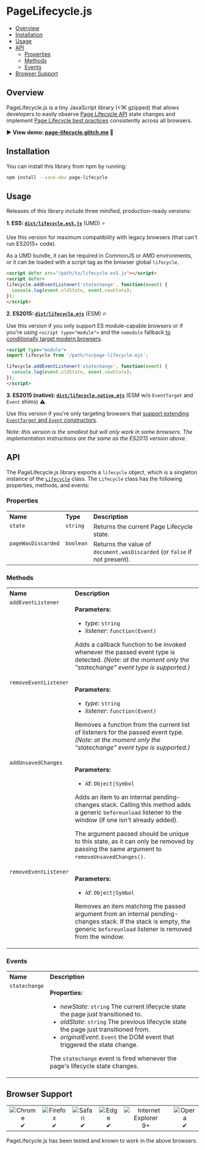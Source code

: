 # PageLifecycle.js

- [Overview](#overview)
- [Installation](#installation)
- [Usage](#usage)
- [API](#api)
  - [Properties](#properties)
  - [Methods](#methods)
  - [Events](#events)
- [Browser Support](#browser-support)


## Overview

PageLifecycle.js is a tiny JavaScript library (<1K gzipped) that allows developers to easily observe [Page Lifecycle API](https://developers.google.com/web/updates/2018/07/page-lifecycle-api) state changes and implement [Page Lifecycle best practices](https://developers.google.com/web/updates/2018/07/page-lifecycle-api#developer-recommendations-for-each-state) consistently across all browsers.

**▶️ View demo: [page-lifecycle.glitch.me](https://page-lifecycle.glitch.me/) 👀**

## Installation

You can install this library from npm by running:

```sh
npm install --save-dev page-lifecycle
```

## Usage

Releases of this library include three minified, production-ready versions:

**1. ES5: [`dist/lifecycle.es5.js`](/dist/lifecycle.es5.js)** (UMD) ⭐

Use this version for maximum compatibility with legacy browsers (that can't run ES2015+ code).

As a UMD bundle, it can be required in CommonJS or AMD environments, or it can be loaded with a script tag as the browser global `lifecycle`.

```html
<script defer src="/path/to/lifecycle.es5.js"></script>
<script defer>
lifecycle.addEventListener('statechange', function(event) {
  console.log(event.oldState, event.newState);
});
</script>
```

**2. ES2015: [`dist/lifecycle.mjs`](/dist/lifecycle.mjs)** (ESM) 🔥

Use this version if you only support ES module-capable browsers or if you're using `<script type="module">` and the `nomodule` fallback [to conditionally target modern browsers](https://philipwalton.com/articles/deploying-es2015-code-in-production-today/).

```html
<script type="module">
import lifecycle from '/path/to/page-lifecycle.mjs';

lifecycle.addEventListener('statechange', function(event) {
  console.log(event.oldState, event.newState);
});
</script>
```


**3. ES2015 (native): [`dist/lifecycle.native.mjs`](/dist/lifecycle.native.mjs)** (ESM w/o `EventTarget` and `Event` shims) ⚠️

Use this version if you're only targeting browsers that [support extending `EventTarget` and `Event` constructors](https://www.chromestatus.com/features/5721972856061952).

*Note: this version is the smallest but will only work in some browsers. The implementation instructions are the same as the ES2015 version above.*

## API

The PageLifecycle.js library exports a `lifecycle` object, which is a singleton instance of the [`Lifecycle`](/src/Lifecycle.mjs) class. The `Lifecycle` class has the following properties, methods, and events:

### Properties

<table>
  <tr valign="top">
    <th align="left">Name</th>
    <th align="left">Type</th>
    <th align="left">Description</th>
  </tr>
  <tr valign="top">
    <td><code>state</code></td>
    <td><code>string</code></td>
    <td>
      Returns the current Page Lifecycle state.
    </td>
  </tr>
  <tr valign="top">
    <td><code>pageWasDiscarded</code></td>
    <td><code>boolean</code></td>
    <td>
      Returns the value of <code>document.wasDiscarded</code> (or <code>false</code> if not present).
    </td>
  </tr>
</table>

### Methods

<table>
  <tr valign="top">
    <th align="left">Name</th>
    <th align="left">Description</th>
  </tr>
  <tr valign="top">
    <td><code>addEventListener</code></td>
    <td>
      <p><strong>Parameters:</strong></p>
      <ul>
        <li><em>type</em>: <code>string</code></li>
        <li><em>listener</em>: <code>function(Event)</code></li>
      </ul>
      <p>Adds a callback function to be invoked whenever the passed event type is detected. <em>(Note: at the moment only the "statechange" event type is supported.)</em></p>
    </td>
  </tr>
  <tr valign="top">
    <td><code>removeEventListener</code></td>
    <td>
      <p><strong>Parameters:</strong></p>
      <ul>
        <li><em>type</em>: <code>string</code></li>
        <li><em>listener</em>: <code>function(Event)</code></li>
      </ul>
      <p>Removes a function from the current list of listeners for the passed event type. <em>(Note: at the moment only the "statechange" event type is supported.)</em></p>
    </td>
  </tr>
  <tr valign="top">
    <td><code>addUnsavedChanges</code></td>
    <td>
      <p><strong>Parameters:</strong></p>
      <ul>
        <li><em>id</em>: <code>Object|Symbol</code></li>
      </ul>
      <p>Adds an item to an internal pending-changes stack. Calling this method adds a generic <code>beforeunload</code> listener to the window (if one isn't already added).</p>
      <p>The argument passed should be unique to this state, as it can only be removed by passing the same argument to <code>removeUnsavedChanges()</code>.
      </p>
    </td>
  </tr>
  <tr valign="top">
    <td><code>removeEventListener</code></td>
    <td>
      <p><strong>Parameters:</strong></p>
      <ul>
        <li><em>id</em>: <code>Object|Symbol</code></li>
      </ul>
      <p>Removes an item matching the passed argument from an internal pending-changes stack. If the stack is empty, the generic <code>beforeunload</code> listener is removed from the window.</p>
    </td>
  </tr>
</table>

### Events

<table>
  <tr valign="top">
    <th align="left">Name</th>
    <th align="left">Description</th>
  </tr>
  <tr valign="top">
    <td><code>statechange</code></td>
    <td>
      <p><strong>Properties:</strong></p>
      <ul>
        <li><em>newState</em>: <code>string</code> The current lifecycle state the page just transitioned to.</li>
        <li><em>oldState</em>: <code>string</code> The previous lifecycle state the page just transitioned from.</li>
        <li><em>originalEvent</em>: <code>Event</code> the DOM event that triggered the state change.</li>
      </ul>
      <p>The <code>statechange</code> event is fired whenever the page's lifecycle state changes.</p>
    </td>
  </tr>
</table>


## Browser Support

<table>
  <tr>
    <td align="center">
      <img src="https://raw.githubusercontent.com/alrra/browser-logos/39.2.2/src/chrome/chrome_48x48.png" alt="Chrome"><br>
      ✔
    </td>
    <td align="center">
      <img src="https://raw.githubusercontent.com/alrra/browser-logos/39.2.2/src/firefox/firefox_48x48.png" alt="Firefox"><br>
      ✔
    </td>
    <td align="center">
      <img src="https://raw.githubusercontent.com/alrra/browser-logos/39.2.2/src/safari/safari_48x48.png" alt="Safari"><br>
      ✔
    </td>
    <td align="center">
      <img src="https://raw.githubusercontent.com/alrra/browser-logos/39.2.2/src/edge/edge_48x48.png" alt="Edge"><br>
      ✔
    </td>
    <td align="center">
      <img src="https://raw.githubusercontent.com/alrra/browser-logos/39.2.2/src/archive/internet-explorer_9-11/internet-explorer_9-11_48x48.png" alt="Internet Explorer"><br>
      9+
    </td>
    <td align="center">
      <img src="https://raw.githubusercontent.com/alrra/browser-logos/39.2.2/src/opera/opera_48x48.png" alt="Opera"><br>
      ✔
    </td>
  </tr>
</table>

PageLifecycle.js has been tested and known to work in the above browsers.
